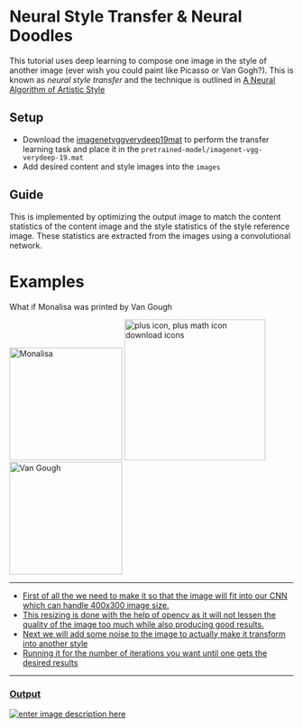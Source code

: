
# Neural Style Transfer & Neural Doodles
This tutorial uses deep learning to compose one image in the style of another image (ever wish you could paint like Picasso or Van Gogh?). This is known as _neural style transfer_ and the technique is outlined in [A Neural Algorithm of Artistic Style](https://arxiv.org/abs/1508.06576) 
## Setup
- Download the [imagenetvggverydeep19mat](https://www.kaggle.com/datasets/teksab/imagenetvggverydeep19mat) to perform the transfer learning task and place it in the ``pretrained-model/imagenet-vgg-verydeep-19.mat``
- Add desired content and  style images into the ``images `` 

## Guide

This is implemented by optimizing the output image to match the content statistics of the content image and the style statistics of the style reference image. These statistics are extracted from the images using a convolutional network.
# Examples

What if Monalisa was printed by Van Gough 

<img src="https://upload.wikimedia.org/wikipedia/commons/thumb/e/ec/Mona_Lisa%2C_by_Leonardo_da_Vinci%2C_from_C2RMF_retouched.jpg/405px-Mona_Lisa%2C_by_Leonardo_da_Vinci%2C_from_C2RMF_retouched.jpg" alt="Monalisa" width="200"/>
<a href="https://www.freepnglogos.com/pics/plus-icon" title="Image from freepnglogos.com"><img src="https://www.freepnglogos.com/uploads/plus-icon/plus-icon-plus-math-icon-download-icons-9.png" width="250" alt="plus icon, plus math icon download icons" />
<img src="https://upload.wikimedia.org/wikipedia/commons/thumb/4/4c/Vincent_van_Gogh_-_Self-Portrait_-_Google_Art_Project_%28454045%29.jpg/330px-Vincent_van_Gogh_-_Self-Portrait_-_Google_Art_Project_%28454045%29.jpg" alt="Van Gough" width="200"/>

<hr>

 - First of all the we need to make it so that the image will fit into our CNN which can handle 400x300 image size.
 - This resizing is done with the help of opencv as it will not lessen the quality of the image too much while also producing good results.
 - Next we will add some noise to the image to actually make it transform into another style 
 - Running it for the number of iterations you want until one gets the desired results
 <hr>
 
 ### Output
 ![enter image description here](https://cdn.discordapp.com/attachments/991747075404472344/1030047399906902036/thumbnail.png)

